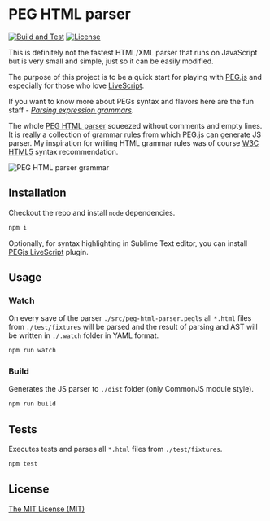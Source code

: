 # PEG HTML parser

[![Build and Test][ga-badge]][ga-url]
[![License](https://img.shields.io/github/license/tgrospic/peg-html-parser)][license]

This is definitely not the fastest HTML/XML parser that runs on JavaScript but is very small and simple, just so it can be easily modified.

The purpose of this project is to be a quick start for playing with [PEG.js][peg-js] and especially for those who love [LiveScript][livescript].

If you want to know more about PEGs syntax and flavors here are the fun staff - [_Parsing expression grammars_][peg-bford].

The whole [PEG HTML parser](./src/peg-html-parser.pegls) squeezed without comments and empty lines. It is really a collection of grammar rules from which PEG.js can generate JS parser.
My inspiration for writing HTML grammar rules was of course [W3C HTML5][w3c-html5] syntax recommendation.

![PEG HTML parser grammar](./assets/peg-html-parser.png)

## Installation

Checkout the repo and install `node` dependencies.

```sh
npm i
```

Optionally, for syntax highlighting in Sublime Text editor, you can install [PEGjs LiveScript][pegjs-sublime] plugin.

## Usage

### Watch

On every save of the parser `./src/peg-html-parser.pegls` all `*.html` files from `./test/fixtures` will be parsed and the result of parsing and AST will be written in `./.watch` folder in YAML format.

```sh
npm run watch
```

### Build

Generates the JS parser to `./dist` folder (only CommonJS module style).

```sh
npm run build
```

## Tests

Executes tests and parses all `*.html` files from `./test/fixtures`.

```sh
npm test
```

## License

[The MIT License (MIT)][license]

[peg-js]: https://github.com/pegjs/pegjs
[peg-bford]: http://bford.info/packrat
[livescript]: https://github.com/gkz/LiveScript
[pegjs-sublime]: https://packagecontrol.io/packages/PEGjs%20LiveScript
[w3c-html5]: https://www.w3.org/TR/html5/syntax.html
[ga-badge]: https://github.com/tgrospic/peg-html-parser/actions/workflows/node.yml/badge.svg?branch=master
[ga-url]: https://github.com/tgrospic/peg-html-parser/actions?query=branch:master
[license]: https://github.com/tgrospic/peg-html-parser/blob/master/LICENSE
